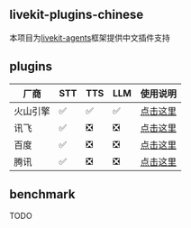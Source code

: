 ## livekit-plugins-chinese

本项目为[livekit-agents](https://github.com/livekit/agents)框架提供中文插件支持


## plugins

| 厂商 | STT | TTS | LLM | 使用说明 |
| ---- | --- | --- | --- | --- |
| 火山引擎 | ✅  | ✅  | ✅  | [点击这里](livekit-plugins/livekit-plugins-volcengine) |
| 讯飞 | ✅  | ❎ | ❎ | [点击这里](livekit-plugins/livekit-plugins-xunfei) |
| 百度 | ✅  | ❎ | ❎ | [点击这里](livekit-plugins/livekit-plugins-baidu) |
| 腾讯 | ✅  | ❎ | ❎ | [点击这里](livekit-plugins/livekit-plugins-tencent) |



## benchmark

TODO

